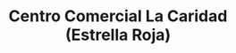 ---
title: "Centro Comercial La Caridad (Estrella Roja)"
url: /camagueey/centro-comercial-la-caridad-estrella-roja/
shop: Einkaufszentrum
---